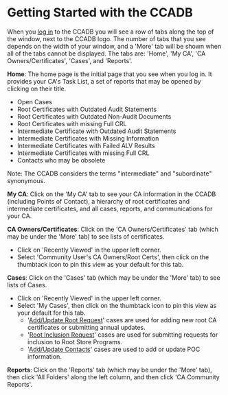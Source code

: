 # Getting Started with the CCADB #

When you [log in](https://docs.google.com/document/d/1MuszDO2o-es_6-FwNCDWZ2TC979F8eil5bBQGKjaWRc/edit#heading=h.xpgou83dsc4m) to the CCADB you will see a row of tabs along the top of the window, next to the CCADB logo. The number of tabs that you see depends on the width of your window, and a 'More' tab will be shown when all of the tabs cannot be displayed. The tabs are: 'Home', 'My CA', 'CA Owners/Certificates', 'Cases', and 'Reports'.

**Home**: The home page is the initial page that you see when you log in. It provides your CA's Task List, a set of reports that may be opened by clicking on their title.
* Open Cases
* Root Certificates with Outdated Audit Statements
* Root Certificates with Outdated Non-Audit Documents
* Root Certificates with missing Full CRL
* Intermediate Certificate with Outdated Audit Statements
* Intermediate Certificates with Missing Information
* Intermediate Certificates with Failed ALV Results
* Intermediate Certificates with missing Full CRL
* Contacts who may be obsolete

Note: The CCADB considers the terms "intermediate" and "subordinate" synonymous.

**My CA**: Click on the 'My CA' tab to see your CA information in the CCADB (including Points of Contact), a hierarchy of root certificates and intermediate certificates, and all cases, reports, and communications for your CA.

**CA Owners/Certificates**: Click on the 'CA Owners/Certificates' tab (which may be under the 'More' tab) to see lists of certificates. 
* Click on 'Recently Viewed' in the upper left corner. 
* Select 'Community User's CA Owners/Root Certs', then click on the thumbtack icon to pin this view as your default for this tab.

**Cases**: Click on the 'Cases' tab (which may be under the 'More' tab) to see lists of Cases.
* Click on 'Recently Viewed' in the upper left corner. 
* Select 'My Cases', then click on the thumbtack icon to pin this view as your default for this tab.
    * '[Add/Update Root Request](updates)' cases are used for adding new root CA certificates or submitting annual updates.
    * '[Root Inclusion Request](inclusion)' cases are used for submitting requests for inclusion to Root Store Programs.
    * '[Add/Update Contacts](contacts)' cases are used to add or update POC information. 

**Reports**: Click on the 'Reports' tab (which may be under the 'More' tab), then click 'All Folders' along the left column, and then click 'CA Community Reports'.

[CCADB-Login]: https://ccadb.force.com/

